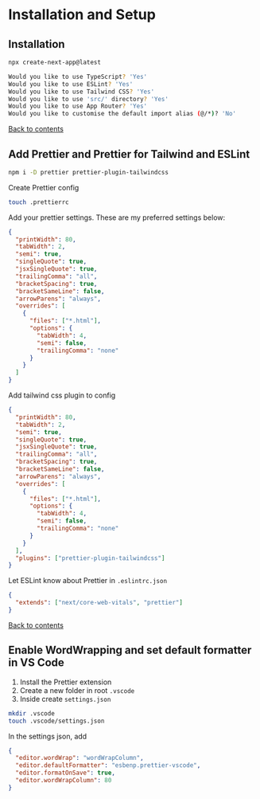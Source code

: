 # Installation and Setup

## Installation

```bash
npx create-next-app@latest

Would you like to use TypeScript? 'Yes'
Would you like to use ESLint? 'Yes'
Would you like to use Tailwind CSS? 'Yes'
Would you like to use 'src/' directory? 'Yes'
Would you like to use App Router? 'Yes'
Would you like to customise the default import alias (@/*)? 'No'
```

[Back to contents](#contents)

## Add Prettier and Prettier for Tailwind and ESLint

```bash
npm i -D prettier prettier-plugin-tailwindcss
```

Create Prettier config

```bash
touch .prettierrc
```

Add your prettier settings. These are my preferred settings below:

```json
{
  "printWidth": 80,
  "tabWidth": 2,
  "semi": true,
  "singleQuote": true,
  "jsxSingleQuote": true,
  "trailingComma": "all",
  "bracketSpacing": true,
  "bracketSameLine": false,
  "arrowParens": "always",
  "overrides": [
    {
      "files": ["*.html"],
      "options": {
        "tabWidth": 4,
        "semi": false,
        "trailingComma": "none"
      }
    }
  ]
}
```

Add tailwind css plugin to config

```json
{
  "printWidth": 80,
  "tabWidth": 2,
  "semi": true,
  "singleQuote": true,
  "jsxSingleQuote": true,
  "trailingComma": "all",
  "bracketSpacing": true,
  "bracketSameLine": false,
  "arrowParens": "always",
  "overrides": [
    {
      "files": ["*.html"],
      "options": {
        "tabWidth": 4,
        "semi": false,
        "trailingComma": "none"
      }
    }
  ],
  "plugins": ["prettier-plugin-tailwindcss"]
}
```

Let ESLint know about Prettier in `.eslintrc.json`

```json
{
  "extends": ["next/core-web-vitals", "prettier"]
}
```

[Back to contents](#contents)

## Enable WordWrapping and set default formatter in VS Code

1. Install the Prettier extension
2. Create a new folder in root `.vscode`
3. Inside create `settings.json`

```bash
mkdir .vscode
touch .vscode/settings.json
```

In the settings json, add

```json
{
  "editor.wordWrap": "wordWrapColumn",
  "editor.defaultFormatter": "esbenp.prettier-vscode",
  "editor.formatOnSave": true,
  "editor.wordWrapColumn": 80
}
```
